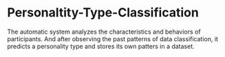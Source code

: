 # Personaltity-Type-Classification 
The automatic system analyzes the characteristics and behaviors of participants. And after observing the past patterns of data classification, it predicts a personality type and stores its own patters in a dataset.         
   
  
